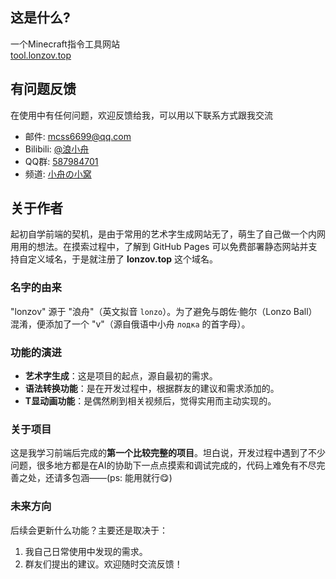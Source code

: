 ## 这是什么?
一个Minecraft指令工具网站  
[tool.lonzov.top](https://tool.lonzov.top)

## 有问题反馈
在使用中有任何问题，欢迎反馈给我，可以用以下联系方式跟我交流

* 邮件: mcss6699@qq.com
* Bilibili: [@浪小舟](https://space.bilibili.com/3494378672753456)
* QQ群: [587984701](https://qm.qq.com/q/hjTqUyIKEo)
* 频道: [小舟の小窝](https://pd.qq.com/s/7itprw4rq?b=9)

## 关于作者

起初自学前端的契机，是由于常用的艺术字生成网站无了，萌生了自己做一个内网用用的想法。在摸索过程中，了解到 GitHub Pages 可以免费部署静态网站并支持自定义域名，于是就注册了 **lonzov.top** 这个域名。

### 名字的由来
"lonzov" 源于 "浪舟"（英文拟音 `lonzo`）。为了避免与朗佐·鲍尔（Lonzo Ball）混淆，便添加了一个 "v"（源自俄语中小舟 `лодка` 的首字母）。

### 功能的演进
*   **艺术字生成**：这是项目的起点，源自最初的需求。
*   **语法转换功能**：是在开发过程中，根据群友的建议和需求添加的。
*   **T显动画功能**：是偶然刷到相关视频后，觉得实用而主动实现的。

### 关于项目
这是我学习前端后完成的**第一个比较完整的项目**。坦白说，开发过程中遇到了不少问题，很多地方都是在AI的协助下一点点摸索和调试完成的，代码上难免有不尽完善之处，还请多包涵——(ps: 能用就行😋)

### 未来方向
后续会更新什么功能？主要还是取决于：
1.  我自己日常使用中发现的需求。
2.  群友们提出的建议。欢迎随时交流反馈！
